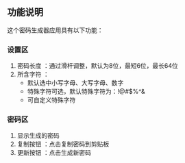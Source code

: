 ## 功能说明
这个密码生成器应用具有以下功能：

### 设置区
1. 密码长度 ：通过滑杆调整，默认为8位，最短6位，最长64位
2. 所含字符 ：
   - 默认选中小写字母、大写字母、数字
   - 特殊字符可选，默认特殊字符为：!@#$%^&
   - 可自定义特殊字符
 
### 密码区
1. 显示生成的密码
2. 复制按钮 ：点击复制密码到剪贴板
3. 更新按钮 ：点击生成新密码
